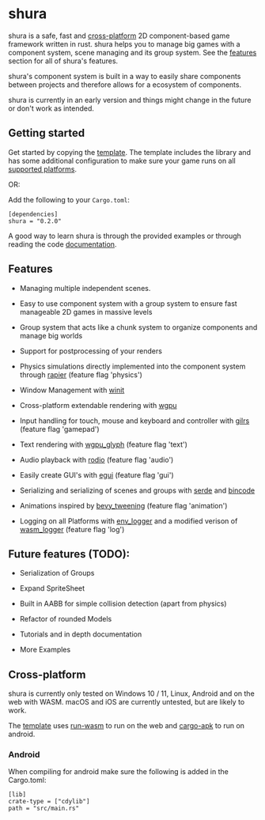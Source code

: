 # shura

shura is a safe, fast and [cross-platform](#Cross-platform) 2D component-based game framework written in rust. shura helps you to manage big games with a component system, scene managing and its group system. See the [features](#Features) section for all of shura's features.

shura's component system is built in a way to easily share components between projects and therefore allows for a ecosystem of components.

shura is currently in an early version and things might change in the future or don't work as intended.

## Getting started

Get started by copying the [template](https://github.com/AndriBaal/shura_template). The template includes the library and has some additional configuration to make sure your game runs on all [supported platforms](#Cross-platform).

OR:

Add the following to your `Cargo.toml`:
```
[dependencies]
shura = "0.2.0"
```

A good way to learn shura is through the provided examples or through reading the code [documentation](https://docs.rs/shura).

## Features

- Managing multiple independent scenes.

- Easy to use component system with a group system to ensure fast manageable 2D games in massive levels

- Group system that acts like a chunk system to organize components and manage big worlds

- Support for postprocessing of your renders

- Physics simulations directly implemented into the component system through [rapier](https://github.com/dimforge/rapier) (feature flag 'physics')

- Window Management with [winit](https://github.com/rust-windowing/winit)

- Cross-platform extendable rendering with [wgpu](https://github.com/gfx-rs/wgpu)

- Input handling for touch, mouse and keyboard and controller with [gilrs](https://gitlab.com/gilrs-project/gilrs) (feature flag 'gamepad')

- Text rendering with [wgpu_glyph](https://github.com/hecrj/wgpu_glyph) (feature flag 'text')

- Audio playback with [rodio](https://github.com/RustAudio/rodio) (feature flag 'audio')

- Easily create GUI's with [egui](https://github.com/emilk/egui) (feature flag 'gui')

- Serializing and serializing of scenes and groups with [serde](https://github.com/serde-rs/serde) and [bincode](https://github.com/bincode-org/bincode)

- Animations inspired by [bevy_tweening](https://github.com/djeedai/bevy_tweening) (feature flag 'animation')

- Logging on all Platforms with [env_logger](https://github.com/rust-cli/env_logger) and a modified verison of [wasm_logger](https://gitlab.com/limira-rs/wasm-logger) (feature flag 'log')

## Future features (TODO):

- Serialization of Groups

- Expand SpriteSheet

- Built in AABB for simple collision detection (apart from physics)

- Refactor of rounded Models

- Tutorials and in depth documentation

- More Examples

## Cross-platform

shura is currently only tested on Windows 10 / 11, Linux, Android and on the web with WASM. macOS and iOS are currently untested, but are likely to work.

The [template](https://github.com/AndriBaal/shura_template) uses [run-wasm](https://github.com/rukai/cargo-run-wasm) to run on the web and [cargo-apk](https://github.com/rust-mobile/cargo-apk) to run on android.

### Android

When compiling for android make sure the following is added in the Cargo.toml:

```
[lib]
crate-type = ["cdylib"]
path = "src/main.rs"
```
